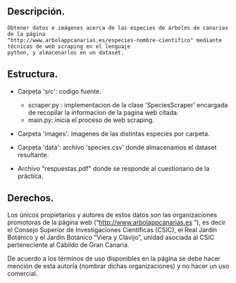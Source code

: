 
## Descripción.
    Obtener datos e imágenes acerca de las especies de árboles de canarias de la página 
    "http://www.arbolappcanarias.es/especies-nombre-cientifico" mediante técnicas de web scraping en el lenguaje 
    python, y almacenarlos en un dataset.
    
    
## Estructura.
   
   * Carpeta 'src': codigo fuente.
        - scraper.py : implementacion de la clase 'SpeciesScraper' encargada de recopilar la informacion de la pagina web citada.
        - main.py: inicia el proceso de web scraping.
        
   * Carpeta 'images': imagenes de las distintas especies por carpeta.
   
   * Carpeta 'data': archivo 'species.csv' donde almacenamos el dataset resultante.
   
   * Archivo "respuestas.pdf" donde se responde al cuestionario de la práctica.
   
   
    
## Derechos.
   
   Los únicos propietarios y autores de estos datos son las organizaciones promotoras de la página web (“http://www.arbolappcanarias.es “), es decir el Consejo Superior de Investigaciones Científicas (CSIC), el Real Jardín Botánico y el Jardín Botánico “Viera y Clavijo”, unidad asociada al CSIC perteneciente al Cabildo de Gran Canaria.
   
   De acuerdo a los términos de uso disponibles en la página se debe hacer mención de esta autoría (nombrar dichas organizaciones) y no hacer un uso comercial.
   
